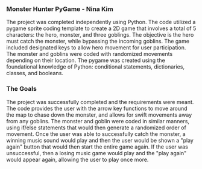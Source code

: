 ### Monster Hunter PyGame - Nina Kim

The project was completed independently using Python. The code utilized a pygame sprite coding template to create a 2D game that involves a total of 5 characters: the hero, monster, and three goblings. The objective is the hero must catch the monster, while bypassing the incoming goblins. The game included designated keys to allow hero movement for user participation. The monster and goblins were coded with randomized movements depending on their location. The pygame was created using the foundational knowledge of Python: conditional statements, dictionaries, classes, and booleans. 

### The Goals

The project was successfully completed and the requirements were meant. The code provides the user with the arrow key functions to move around the map to chase down the monster, and allows for swift movements away from any goblins. The monster and goblin were coded in similar manners, using if/else statements that would then generate a randomized order of movement. Once the user was able to successfully catch the monster, a winning music sound would play and then the user would be shown a "play again" button that would then start the entire game again. If the user was unsuccessful, then a losing music game would play and the "play again" would appear again, allowing the user to play once more. 
